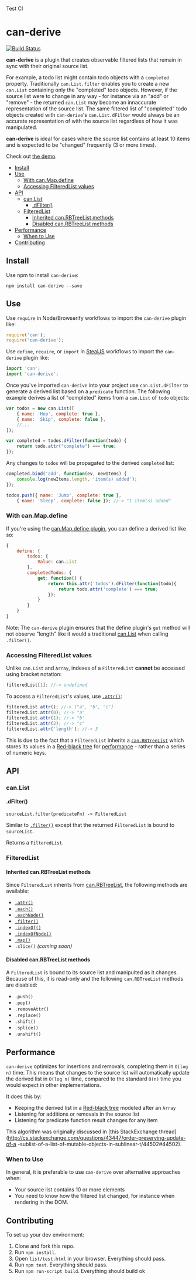 Test CI

# can-derive

[![Build Status](https://travis-ci.org/canjs/can-derive.svg?branch=master)](https://travis-ci.org/canjs/can-derive)

**can-derive** is a plugin that creates observable filtered lists that remain
in sync with their original source list.

For example, a todo list might contain todo objects with a `completed` property.
Traditionally `can.List.filter` enables you to create a new `can.List`
containing only the "completed" todo objects. However, if the source list were
to change in any way - for instance via an "add" or "remove" - the returned
`can.List` may become an innaccurate representation of the source list.
The same filtered list of "completed" todo objects created
with `can-derive`'s `can.List.dFilter` would always be an accurate
representation of with the source list regardless of how it was manipulated.

**can-derive** is ideal for cases where the source list contains at least
10 items and is expected to be "changed" frequently (3 or more times).

Check out <a href="http://canjs.github.io/can-derive/" target="_blank">the demo</a>.

<!-- START doctoc generated TOC please keep comment here to allow auto update -->
<!-- DON'T EDIT THIS SECTION, INSTEAD RE-RUN doctoc TO UPDATE -->


- [Install](#install)
- [Use](#use)
  - [With can.Map.define](#with-canmapdefine)
  - [Accessing FilteredList values](#accessing-filteredlist-values)
- [API](#api)
  - [can.List](#canlist)
    - [.dFilter()](#dfilter)
  - [FilteredList](#filteredlist)
    - [Inherited can.RBTreeList methods](#inherited-canrbtreelist-methods)
    - [Disabled can.RBTreeList methods](#disabled-canrbtreelist-methods)
- [Performance](#performance)
  - [When to Use](#when-to-use)
- [Contributing](#contributing)

<!-- END doctoc generated TOC please keep comment here to allow auto update -->

## Install

Use npm to install `can-derive`:

```
npm install can-derive --save
```

## Use

Use `require` in Node/Browserify workflows to import the `can-derive` plugin
like:

```js
require('can');
require('can-derive');
```

Use `define`, `require`, or `import` in [StealJS](http://stealjs.com/) workflows
to import the `can-derive` plugin like:

```js
import 'can';
import 'can-derive';
```

Once you've imported `can-derive` into your project use
`can.List.dFilter` to generate a derived list based on a `predicate` function.
The following example derives a list of "completed" items from a `can.List`
of `todo` objects:

```js
var todos = new can.List([
    { name: 'Hop', complete: true },
    { name: 'Skip', complete: false },
    //...
]);

var completed = todos.dFilter(function(todo) {
    return todo.attr("complete") === true;
});
```

Any changes to `todos` will be propagated to the derived `completed`
list:

```js
completed.bind('add', function(ev, newItems) {
    console.log(newItems.length, 'item(s) added');
});

todos.push({ name: 'Jump', complete: true },
    { name: 'Sleep', complete: false }); //-> "1 item(s) added"
```

### With can.Map.define

If you're using the [can.Map.define
plugin](http://canjs.com/docs/can.Map.prototype.define.html), you can define a
derived list like so:

```js
{
    define: {
        todos: {
            Value: can.List
        },
        completedTodos: {
            get: function() {
                return this.attr('todos').dFilter(function(todo){
                    return todo.attr('complete') === true;
                });
            }
        }
    }
}
```

Note: The `can-derive` plugin ensures that the define plugin's `get` method will
not observe "length" like it would a traditional [can.List](http://canjs.com/docs/can.List.html)
when calling `.filter()`.


### Accessing FilteredList values

Unlike `can.List` and `Array`, indexes of a `FilteredList` **cannot** be
accessed using bracket notation:

```js
filteredList[1]; //-> undefined
```

To access a `FilteredList`'s values, use [`.attr()`](https://github.com/canjs/can-binarytree#attr):

```js
filteredList.attr(); //-> ["a", "b", "c"]
filteredList.attr(0); //-> "a"
filteredList.attr(1); //-> "b"
filteredList.attr(2); //-> "c"
filteredList.attr('length'); //-> 3
```

This is due to the fact that a `FilteredList` inherits a [`can.RBTreeList`](https://github.com/canjs/can-binarytree#canrbtreelist)
which stores its values in a [Red-black tree](https://en.wikipedia.org/wiki/Red%E2%80%93black_tree)
for [performance](#performance) - rather than a series of numeric keys.


## API

### can.List

#### .dFilter()

`sourceList.filter(predicateFn) -> FilteredList`

Similar to [`.filter()`](https://github.com/canjs/can-derive#filter) except
that the returned `FilteredList` is bound to `sourceList`.

Returns a `FilteredList`.

### FilteredList

#### Inherited can.RBTreeList methods

Since `FilteredList` inherits from [can.RBTreeList](https://github.com/canjs/can-binarytree#canrbtreelist),
the following methods are available:

- [`.attr()`](https://github.com/canjs/can-binarytree#attr)
- [`.each()`](https://github.com/canjs/can-binarytree#each)
- [`.eachNode()`](https://github.com/canjs/can-binarytree#eachnode)
- [`.filter()`](https://github.com/canjs/can-binarytree#filter)
- [`.indexOf()`](https://github.com/canjs/can-binarytree#indexof)
- [`.indexOfNode()`](https://github.com/canjs/can-binarytree#indexofnode)
- [`.map()`](https://github.com/canjs/can-binarytree#map)
- `.slice()` *(coming soon)*

#### Disabled can.RBTreeList methods

A `FilteredList` is bound to its source list and manipulted as it changes.
Because of this, it is read-only and the following `can.RBTreeList`
methods are disabled:

- `.push()`
- `.pop()`
- `.removeAttr()`
- `.replace()`
- `.shift()`
- `.splice()`
- `.unshift()`

## Performance

`can-derive` optimizes for insertions and removals, completing them in `O(log n)`
time. This means that changes to the source list will automatically update the
derived list in `O(log n)` time, compared to the standard `O(n)` time you would
expect in other implementations.

It does this by:

- Keeping the derived list in a [Red-black tree](https://en.wikipedia.org/wiki/Red%E2%80%93black_tree)
  modeled after an `Array`
- Listening for additions or removals in the source list
- Listening for predicate function result changes for any item

This algorithm was originally discussed in [this StackExchange
thread](http://cs.stackexchange.com/questions/43447/order-preserving-update-of-a
-sublist-of-a-list-of-mutable-objects-in-sublinear-t/44502#44502).

### When to Use

In general, it is preferable to use `can-derive` over alternative approaches
when:

- Your source list contains 10 or more elements
- You need to know how the filtered list changed, for instance when rendering
  in the DOM.


## Contributing

To set up your dev environment:

1. Clone and fork this repo.
2. Run `npm install`.
3. Open `list/test.html` in your browser. Everything should pass.
4. Run `npm test`. Everything should pass.
5. Run `npm run-script build`. Everything should build ok
